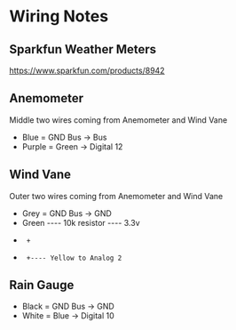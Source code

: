 ﻿# Wiring Notes

Sparkfun Weather Meters
-----------------------

https://www.sparkfun.com/products/8942

Anemometer
----------

Middle two wires coming from Anemometer and Wind Vane

* Blue = GND Bus -> Bus
* Purple = Green -> Digital 12

Wind Vane
---------

Outer two wires coming from Anemometer and Wind Vane

* Grey = GND Bus -> GND
* Green ---- 10k resistor ---- 3.3v
*      +
*	   +---- Yellow to Analog 2

Rain Gauge
----------

* Black = GND Bus -> GND
* White = Blue -> Digital 10